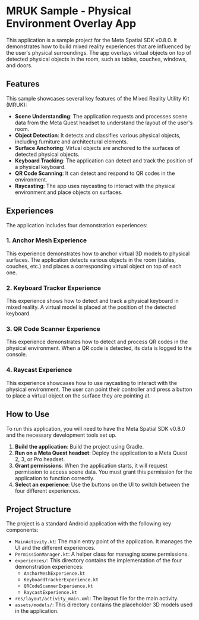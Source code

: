 # MRUK Sample - Physical Environment Overlay App

This application is a sample project for the Meta Spatial SDK v0.8.0. It demonstrates how to build mixed reality experiences that are influenced by the user's physical surroundings. The app overlays virtual objects on top of detected physical objects in the room, such as tables, couches, windows, and doors.

## Features

This sample showcases several key features of the Mixed Reality Utility Kit (MRUK):

*   **Scene Understanding**: The application requests and processes scene data from the Meta Quest headset to understand the layout of the user's room.
*   **Object Detection**: It detects and classifies various physical objects, including furniture and architectural elements.
*   **Surface Anchoring**: Virtual objects are anchored to the surfaces of detected physical objects.
*   **Keyboard Tracking**: The application can detect and track the position of a physical keyboard.
*   **QR Code Scanning**: It can detect and respond to QR codes in the environment.
*   **Raycasting**: The app uses raycasting to interact with the physical environment and place objects on surfaces.

## Experiences

The application includes four demonstration experiences:

### 1. Anchor Mesh Experience

This experience demonstrates how to anchor virtual 3D models to physical surfaces. The application detects various objects in the room (tables, couches, etc.) and places a corresponding virtual object on top of each one.

### 2. Keyboard Tracker Experience

This experience shows how to detect and track a physical keyboard in mixed reality. A virtual model is placed at the position of the detected keyboard.

### 3. QR Code Scanner Experience

This experience demonstrates how to detect and process QR codes in the physical environment. When a QR code is detected, its data is logged to the console.

### 4. Raycast Experience

This experience showcases how to use raycasting to interact with the physical environment. The user can point their controller and press a button to place a virtual object on the surface they are pointing at.

## How to Use

To run this application, you will need to have the Meta Spatial SDK v0.8.0 and the necessary development tools set up.

1.  **Build the application**: Build the project using Gradle.
2.  **Run on a Meta Quest headset**: Deploy the application to a Meta Quest 2, 3, or Pro headset.
3.  **Grant permissions**: When the application starts, it will request permission to access scene data. You must grant this permission for the application to function correctly.
4.  **Select an experience**: Use the buttons on the UI to switch between the four different experiences.

## Project Structure

The project is a standard Android application with the following key components:

*   `MainActivity.kt`: The main entry point of the application. It manages the UI and the different experiences.
*   `PermissionManager.kt`: A helper class for managing scene permissions.
*   `experiences/`: This directory contains the implementation of the four demonstration experiences:
    *   `AnchorMeshExperience.kt`
    *   `KeyboardTrackerExperience.kt`
    *   `QRCodeScannerExperience.kt`
    *   `RaycastExperience.kt`
*   `res/layout/activity_main.xml`: The layout file for the main activity.
*   `assets/models/`: This directory contains the placeholder 3D models used in the application.